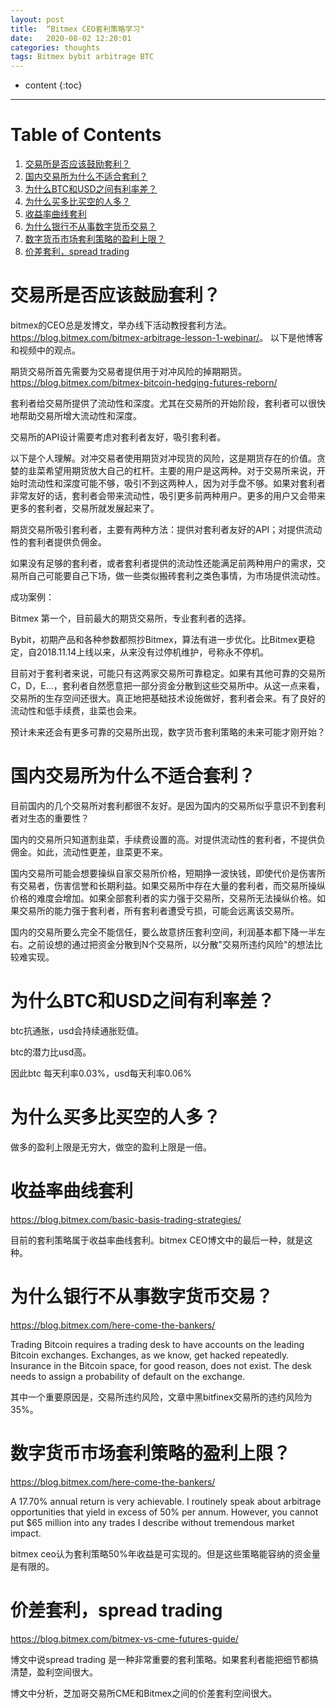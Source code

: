 ```yaml
---
layout: post
title:  “Bitmex CEO套利策略学习"
date:   2020-08-02 12:20:01
categories: thoughts
tags: Bitmex bybit arbitrage BTC
---
```


* content
{:toc}

---

# Table of Contents

1.  [交易所是否应该鼓励套利？](#orgaac35b2)
2.  [国内交易所为什么不适合套利？](#orgd0e8aa0)
3.  [为什么BTC和USD之间有利率差？](#org25ba35b)
4.  [为什么买多比买空的人多？](#org5fcd5c4)
5.  [收益率曲线套利](#orgc208b0d)
6.  [为什么银行不从事数字货币交易？](#orge245b4f)
7.  [数字货币市场套利策略的盈利上限？](#orgc9b5fc6)
8.  [价差套利，spread trading](#orgf643d36)


<a id="orgaac35b2"></a>

# 交易所是否应该鼓励套利？

bitmex的CEO总是发博文，举办线下活动教授套利方法。<https://blog.bitmex.com/bitmex-arbitrage-lesson-1-webinar/>。 以下是他博客和视频中的观点。

期货交易所首先需要为交易者提供用于对冲风险的掉期期货。<https://blog.bitmex.com/bitmex-bitcoin-hedging-futures-reborn/>

套利者给交易所提供了流动性和深度。尤其在交易所的开始阶段，套利者可以很快地帮助交易所增大流动性和深度。

交易所的API设计需要考虑对套利者友好，吸引套利者。

以下是个人理解。对冲交易者使用期货对冲现货的风险，这是期货存在的价值。贪婪的韭菜希望用期货放大自己的杠杆。主要的用户是这两种。对于交易所来说，开始时流动性和深度可能不够，吸引不到这两种人，因为对手盘不够。如果对套利者非常友好的话，套利者会带来流动性，吸引更多前两种用户。更多的用户又会带来更多的套利者，交易所就发展起来了。

期货交易所吸引套利者，主要有两种方法：提供对套利者友好的API；对提供流动性的套利者提供负佣金。

如果没有足够的套利者，或者套利者提供的流动性还能满足前两种用户的需求，交易所自己可能要自己下场，做一些类似搬砖套利之类色事情，为市场提供流动性。

成功案例：

Bitmex 第一个，目前最大的期货交易所，专业套利者的选择。

Bybit，初期产品和各种参数都照抄Bitmex，算法有进一步优化。比Bitmex更稳定，自2018.11.14上线以来，从来没有过停机维护，号称永不停机。

目前对于套利者来说，可能只有这两家交易所可靠稳定。如果有其他可靠的交易所C，D，E&#x2026;，套利者自然愿意把一部分资金分散到这些交易所中。从这一点来看，交易所的生存空间还很大。真正地把基础技术设施做好，套利者会来。有了良好的流动性和低手续费，韭菜也会来。

预计未来还会有更多可靠的交易所出现，数字货币套利策略的未来可能才刚开始？


<a id="orgd0e8aa0"></a>

# 国内交易所为什么不适合套利？

目前国内的几个交易所对套利都很不友好。是因为国内的交易所似乎意识不到套利者对生态的重要性？

国内的交易所只知道割韭菜，手续费设置的高。对提供流动性的套利者，不提供负佣金。如此，流动性更差，韭菜更不来。

国内交易所可能会想要操纵自家交易所价格，短期挣一波快钱，即使代价是伤害所有交易者，伤害信誉和长期利益。如果交易所中存在大量的套利者，而交易所操纵价格的难度会增加。如果全部套利者的实力强于交易所，交易所无法操纵价格。如果交易所的能力强于套利者，所有套利者遭受亏损，可能会远离该交易所。

国内的交易所要么完全不能信任，要么故意挤压套利空间，利润基本都下降一半左右。之前设想的通过把资金分散到N个交易所，以分散"交易所违约风险"的想法比较难实现。


<a id="org25ba35b"></a>

# 为什么BTC和USD之间有利率差？

btc抗通胀，usd会持续通胀贬值。

btc的潜力比usd高。

因此btc 每天利率0.03%，usd每天利率0.06%


<a id="org5fcd5c4"></a>

# 为什么买多比买空的人多？

做多的盈利上限是无穷大，做空的盈利上限是一倍。


<a id="orgc208b0d"></a>

# 收益率曲线套利

<https://blog.bitmex.com/basic-basis-trading-strategies/>

目前的套利策略属于收益率曲线套利。bitmex CEO博文中的最后一种，就是这种。


<a id="orge245b4f"></a>

# 为什么银行不从事数字货币交易？

<https://blog.bitmex.com/here-come-the-bankers/>

Trading Bitcoin requires a trading desk to have accounts on the leading Bitcoin exchanges. Exchanges, as we know, get hacked repeatedly. Insurance in the Bitcoin space, for good reason, does not exist. The desk needs to assign a probability of default on the exchange.

其中一个重要原因是，交易所违约风险，文章中黑bitfinex交易所的违约风险为35%。


<a id="orgc9b5fc6"></a>

# 数字货币市场套利策略的盈利上限？

<https://blog.bitmex.com/here-come-the-bankers/>

A 17.70% annual return is very achievable. I routinely speak about arbitrage opportunities that yield in excess of 50% per annum. However, you cannot put $65 million into any trades I describe without tremendous market impact.

bitmex ceo认为套利策略50%年收益是可实现的。但是这些策略能容纳的资金量是有限的。


<a id="orgf643d36"></a>

# 价差套利，spread trading

<https://blog.bitmex.com/bitmex-vs-cme-futures-guide/>

博文中说spread trading 是一种非常重要的套利策略。如果套利者能把细节都搞清楚，盈利空间很大。

博文中分析，芝加哥交易所CME和Bitmex之间的价差套利空间很大。




